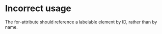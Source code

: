 # Incorrect <label for=..> usage

The for-attribute should reference a labelable element by ID, rather than by name.
